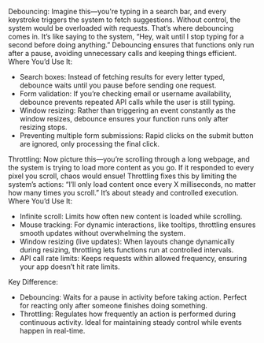 Debouncing:
Imagine this—you're typing in a search bar, and every keystroke triggers the system to fetch suggestions. Without control, the system would be overloaded with requests. That’s where debouncing comes in. It’s like saying to the system, “Hey, wait until I stop typing for a second before doing anything.” Debouncing ensures that functions only run after a pause, avoiding unnecessary calls and keeping things efficient.
Where You’d Use It:
- Search boxes: Instead of fetching results for every letter typed, debounce waits until you pause before sending one request.
- Form validation: If you’re checking email or username availability, debounce prevents repeated API calls while the user is still typing.
- Window resizing: Rather than triggering an event constantly as the window resizes, debounce ensures your function runs only after resizing stops.
- Preventing multiple form submissions: Rapid clicks on the submit button are ignored, only processing the final click.



Throttling:
Now picture this—you’re scrolling through a long webpage, and the system is trying to load more content as you go. If it responded to every pixel you scroll, chaos would ensue! Throttling fixes this by limiting the system’s actions: “I’ll only load content once every X milliseconds, no matter how many times you scroll.” It’s about steady and controlled execution.
Where You’d Use It:
- Infinite scroll: Limits how often new content is loaded while scrolling.
- Mouse tracking: For dynamic interactions, like tooltips, throttling ensures smooth updates without overwhelming the system.
- Window resizing (live updates): When layouts change dynamically during resizing, throttling lets functions run at controlled intervals.
- API call rate limits: Keeps requests within allowed frequency, ensuring your app doesn’t hit rate limits.



Key Difference:
- Debouncing: Waits for a pause in activity before taking action. Perfect for reacting only after someone finishes doing something.
- Throttling: Regulates how frequently an action is performed during continuous activity. Ideal for maintaining steady control while events happen in real-time.


